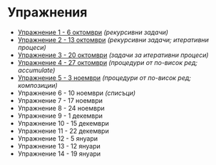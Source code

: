 Упражнения
==========
* [Упражнение 1 - 6 октомври](01/) _(рекурсивни задачи)_
* [Упражнение 2 - 13 октомври](02/) _(рекурсивни задачи; итеративни процеси)_
* [Упражнение 3 - 20 октомври](03/) _(задачи за итеративни процеси)_
* [Упражнение 4 - 27 октомври](04/) _(процедури от по-висок ред; accumulate)_
* [Упражнение 5 - 3 ноември](05/) _(процедури от по-висок ред; композиции)_
* Упражнение 6 - 10 ноември _(списъци)_
* Упражнение 7 - 17 ноември
* Упражнение 8 - 24 ноември
* Упражнение 9 - 1 декември
* Упражнение 10 - 15 декември
* Упражнение 11 - 22 декември
* Упражнение 12 - 5 януари
* Упражнение 13 - 12 януари
* Упражнение 14 - 19 януари
